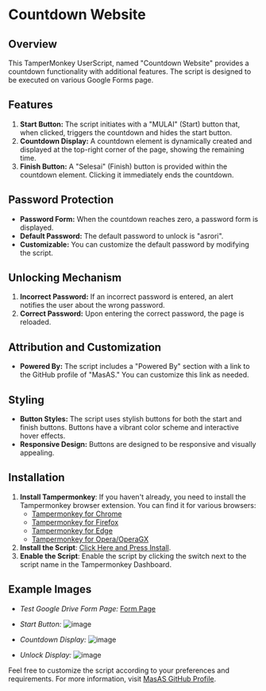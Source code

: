 # Countdown Website

## Overview
This TamperMonkey UserScript, named "Countdown Website" provides a countdown functionality with additional features. The script is designed to be executed on various Google Forms page.

## Features
1. **Start Button:** The script initiates with a "MULAI" (Start) button that, when clicked, triggers the countdown and hides the start button.
2. **Countdown Display:** A countdown element is dynamically created and displayed at the top-right corner of the page, showing the remaining time.
3. **Finish Button:** A "Selesai" (Finish) button is provided within the countdown element. Clicking it immediately ends the countdown.

## Password Protection
- **Password Form:** When the countdown reaches zero, a password form is displayed.
- **Default Password:** The default password to unlock is "asrori".
- **Customizable:** You can customize the default password by modifying the script.

## Unlocking Mechanism
1. **Incorrect Password:** If an incorrect password is entered, an alert notifies the user about the wrong password.
2. **Correct Password:** Upon entering the correct password, the page is reloaded.

## Attribution and Customization
- **Powered By:** The script includes a "Powered By" section with a link to the GitHub profile of "MasAS." You can customize this link as needed.

## Styling
- **Button Styles:** The script uses stylish buttons for both the start and finish buttons. Buttons have a vibrant color scheme and interactive hover effects.
- **Responsive Design:** Buttons are designed to be responsive and visually appealing.

## Installation

1. **Install Tampermonkey**:
   If you haven't already, you need to install the Tampermonkey browser extension. You can find it for various browsers:
   - [Tampermonkey for Chrome](https://chrome.google.com/webstore/detail/tampermonkey/dhdgffkkebhmkfjojejmpbldmpobfkfo)
   - [Tampermonkey for Firefox](https://addons.mozilla.org/en-US/firefox/addon/tampermonkey/)
   - [Tampermonkey for Edge](https://microsoftedge.microsoft.com/addons/detail/tampermonkey/iikmkjmpaadaobahmlepeloendndfphd)
   - [Tampermonkey for Opera/OperaGX](https://addons.opera.com/en-gb/extensions/details/tampermonkey-beta/)
2. **Install the Script**:
   [Click Here and Press Install](https://github.com/masas112/Countdown_Website/blob/main/Countdown_Website.js?raw=True).
3. **Enable the Script**:
   Enable the script by clicking the switch next to the script name in the Tampermonkey Dashboard.

## Example Images
- *Test Google Drive Form Page:* [Form Page](https://docs.google.com/forms/d/e/1FAIpQLSeWZ_cCuAoTlAsvKFgB_fEyKD0SfMUOxCQt5oY7uZRf7_6V0g/viewform)

- *Start Button:* ![image](https://github.com/masas112/Countdown_Website/assets/42193210/a80ab736-4300-459d-ad89-9297a415cb9c)

- *Countdown Display:* ![image](https://github.com/masas112/Countdown_Website/assets/42193210/151b2fb6-9483-4e3e-8c6a-94e0547a6888)

- *Unlock Display:* ![image](https://github.com/masas112/Countdown_Website/assets/42193210/4455a9dc-fa5b-4674-9e8f-5fb7aca9f5ea)


Feel free to customize the script according to your preferences and requirements. For more information, visit [MasAS GitHub Profile](https://github.com/masas112).
